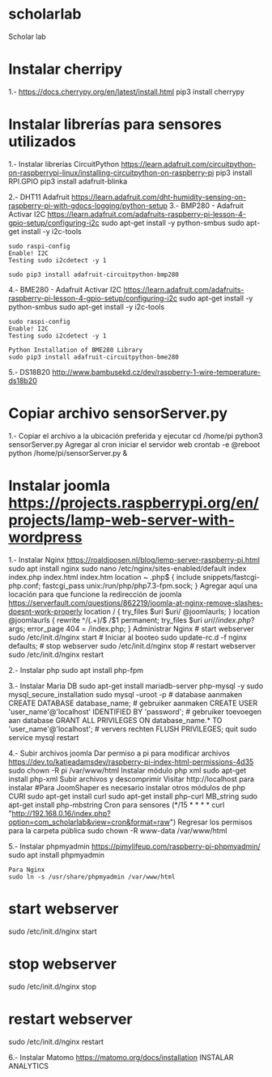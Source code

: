 # scholarlab
Scholar lab

# Instalar cherripy
1.- https://docs.cherrypy.org/en/latest/install.html
	pip3 install cherrypy

# Instalar librerías para sensores utilizados
1.- Instalar librerías CircuitPython https://learn.adafruit.com/circuitpython-on-raspberrypi-linux/installing-circuitpython-on-raspberry-pi
	pip3 install RPI.GPIO
	pip3 install adafruit-blinka

2.- DHT11 Adafruit https://learn.adafruit.com/dht-humidity-sensing-on-raspberry-pi-with-gdocs-logging/python-setup
3.- BMP280 - Adafruit
	Activar I2C https://learn.adafruit.com/adafruits-raspberry-pi-lesson-4-gpio-setup/configuring-i2c
	sudo apt-get install -y python-smbus
	sudo apt-get install -y i2c-tools
	
	sudo raspi-config
	Enable! I2C
	Testing sudo i2cdetect -y 1

	sudo pip3 install adafruit-circuitpython-bmp280

4.- BME280 - Adafruit
	Activar I2C https://learn.adafruit.com/adafruits-raspberry-pi-lesson-4-gpio-setup/configuring-i2c
	sudo apt-get install -y python-smbus
	sudo apt-get install -y i2c-tools
	
	sudo raspi-config
	Enable! I2C
	Testing sudo i2cdetect -y 1
	
	Python Installation of BME280 Library
	sudo pip3 install adafruit-circuitpython-bme280

5.- DS18B20 http://www.bambusekd.cz/dev/raspberry-1-wire-temperature-ds18b20

# Copiar archivo sensorServer.py
1.- Copiar el archivo a la ubicación preferida y ejecutar
	cd /home/pi
	python3 sensorServer.py
	Agregar al cron iniciar el servidor web
		crontab -e
		@reboot python /home/pi/sensorServer.py &


# Instalar joomla https://projects.raspberrypi.org/en/projects/lamp-web-server-with-wordpress
1.- Instalar Nginx https://roaldjoosen.nl/blog/lemp-server-raspberry-pi.html
	sudo apt install nginx
	sudo nano /etc/nginx/sites-enabled/default
		index index.php index.html index.htm
		location ~ \.php$ {
		    include snippets/fastcgi-php.conf;
		    fastcgi_pass unix:/run/php/php7.3-fpm.sock;
		}
	Agregar aquí una locación para que funcione la redirección de joomla https://serverfault.com/questions/862219/joomla-at-nginx-remove-slashes-doesnt-work-properly
		location / {
	        try_files $uri $uri/ @joomlaurls;
	    }
	    location @joomlaurls {
	        rewrite ^/(.+)/$ /$1 permanent;
	        try_files $uri $uri/ /index.php?$args;
	        error_page 404 = /index.php;
	    }
	Administrar Nginx
	# start webserver
		sudo /etc/init.d/nginx start
		# Iniciar al booteo
			sudo update-rc.d -f nginx defaults;
	# stop webserver
		sudo /etc/init.d/nginx stop
	# restart webserver
		sudo /etc/init.d/nginx restart

2.- Instalar php
	sudo apt install php-fpm

3.- Instalar Maria DB
	sudo apt-get install mariadb-server php-mysql -y
	sudo mysql_secure_installation
		sudo mysql -uroot -p
		# database aanmaken
			CREATE DATABASE database_name;
		# gebruiker aanmaken
			CREATE USER 'user_name'@'localhost' IDENTIFIED BY 'password';
		# gebruiker toevoegen aan database
			GRANT ALL PRIVILEGES ON database_name.* TO 'user_name'@'localhost';
		# ververs rechten
			FLUSH PRIVILEGES;
			quit
	sudo service mysql restart
	
4.- Subir archivos joomla
	Dar permiso a pi para modificar archivos https://dev.to/katieadamsdev/raspberry-pi-index-html-permissions-4d35
		sudo chown -R pi /var/www/html
		Instalar módulo php xml
			sudo apt-get install php-xml
		Subir archivos y descomprimir
		Visitar http://localhost para instalar
		#Para JoomShaper es necesario instalar otros módulos de php
			CURl
				sudo apt-get install curl
				sudo apt-get install php-curl
			MB_string
				sudo apt-get install php-mbstring
	Cron para sensores (*/15 * * * *  curl "http://192.168.0.16/index.php?option=com_scholarlab&view=cron&format=raw")
	Regresar los permisos para la carpeta pública
		sudo chown -R www-data /var/www/html

5.- Instalar phpmyadmin https://pimylifeup.com/raspberry-pi-phpmyadmin/
	sudo apt install phpmyadmin

	Para Nginx
	sudo ln -s /usr/share/phpmyadmin /var/www/html
# start webserver
sudo /etc/init.d/nginx start
# stop webserver
sudo /etc/init.d/nginx stop
# restart webserver
sudo /etc/init.d/nginx restart

6.- Instalar Matomo https://matomo.org/docs/installation
INSTALAR ANALYTICS